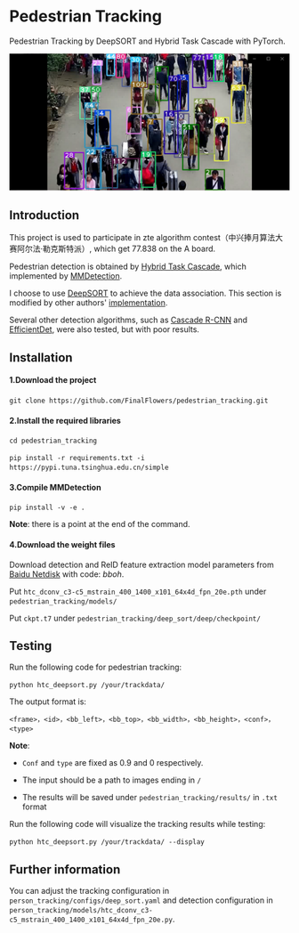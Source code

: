 # Pedestrian Tracking
Pedestrian Tracking by DeepSORT and Hybrid Task Cascade with PyTorch.

![](https://github.com/FinalFlowers/pedestrian_tracking/blob/master/results/2.png?raw=true)

## Introduction
This project is used to participate in zte algorithm contest（中兴捧月算法大赛阿尔法·勒克斯特派）, which get 77.838 on the A board.

Pedestrian detection is obtained by [Hybrid Task Cascade](https://arxiv.org/abs/1901.07518), which implemented by [MMDetection](https://github.com/open-mmlab/mmdetection). 

I choose to use [DeepSORT](https://arxiv.org/abs/1703.07402) to achieve the data association. This section is modified by other authors' [implementation](https://github.com/ZQPei/deep_sort_pytorch).

Several other detection algorithms, such as [Cascade R-CNN](https://arxiv.org/abs/1712.00726) and [EfficientDet](https://arxiv.org/abs/1911.09070), were also tested, but with poor results.

## Installation
#### 1.Download the project
`git clone https://github.com/FinalFlowers/pedestrian_tracking.git`

#### 2.Install the required libraries
`cd pedestrian_tracking`

`pip install -r requirements.txt -i https://pypi.tuna.tsinghua.edu.cn/simple`

#### 3.Compile MMDetection
`pip install -v -e .`

**Note**: there is a point at the end of the command.

#### 4.Download the weight files
Download detection and ReID feature extraction model parameters from [Baidu Netdisk](https://pan.baidu.com/s/1gfRnIcaNJIb2NcOPc2fKgQ) with code: *bboh*.

Put `htc_dconv_c3-c5_mstrain_400_1400_x101_64x4d_fpn_20e.pth` under `pedestrian_tracking/models/`

Put `ckpt.t7` under `pedestrian_tracking/deep_sort/deep/checkpoint/`

## Testing
Run the following code for pedestrian tracking:

`python htc_deepsort.py /your/trackdata/`

The output format is:

`<frame>，<id>，<bb_left>，<bb_top>，<bb_width>，<bb_height>，<conf>，<type> `

**Note**:

- `Conf` and `type` are fixed as 0.9 and 0 respectively.

- The input should be a path to images ending in `/`

- The results will be saved under `pedestrian_tracking/results/` in `.txt` format


Run the following code will visualize the tracking results while testing:

`python htc_deepsort.py /your/trackdata/ --display`


 ## Further information
 You can adjust the tracking configuration in `person_tracking/configs/deep_sort.yaml` and detection configuration in  `person_tracking/models/htc_dconv_c3-c5_mstrain_400_1400_x101_64x4d_fpn_20e.py`.
